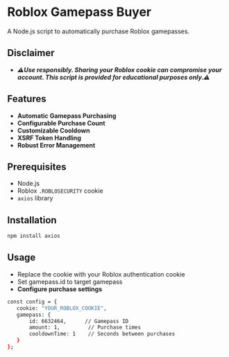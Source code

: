 # Roblox Gamepass Buyer

A Node.js script to automatically purchase Roblox gamepasses.

## Disclaimer

- ***⚠️Use responsibly. Sharing your Roblox cookie can compromise your account. This script is provided for educational purposes only.⚠️***

## Features

- **Automatic Gamepass Purchasing**
- **Configurable Purchase Count**
- **Customizable Cooldown**
- **XSRF Token Handling**
- **Robust Error Management**

## Prerequisites

- Node.js
- Roblox `.ROBLOSECURITY` cookie
- `axios` library

## Installation

```bash
npm install axios
```

## Usage

- Replace the cookie with your Roblox authentication cookie
- Set gamepass.id to target gamepass
- **Configure purchase settings**

 ```bash
const config = {
    cookie: "YOUR_ROBLOX_COOKIE",
    gamepass: {
        id: 6632464,      // Gamepass ID
        amount: 1,         // Purchase times
        cooldownTime: 1    // Seconds between purchases
    }
};
```
